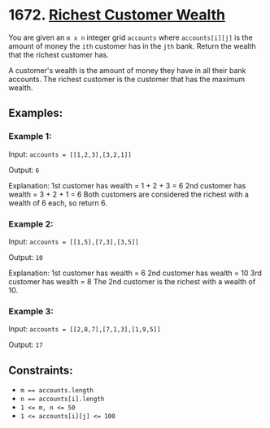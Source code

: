 # 1672. [Richest Customer Wealth](https://leetcode.com/problems/richest-customer-wealth/description/)

You are given an `m x n` integer grid `accounts` where `accounts[i][j]` is the amount of money the `i​​​​​​​​​​​th​​​​` customer has in the `j​​​​​​​​​​​th​​​​` bank. Return the wealth that the richest customer has.

A customer's wealth is the amount of money they have in all their bank accounts. The richest customer is the customer that has the maximum wealth.

## Examples:

### Example 1:

Input: `accounts = [[1,2,3],[3,2,1]]`

Output: `6`

Explanation:
1st customer has wealth = 1 + 2 + 3 = 6
2nd customer has wealth = 3 + 2 + 1 = 6
Both customers are considered the richest with a wealth of 6 each, so return 6.

### Example 2:

Input: `accounts = [[1,5],[7,3],[3,5]]`

Output: `10`

Explanation:
1st customer has wealth = 6
2nd customer has wealth = 10 
3rd customer has wealth = 8
The 2nd customer is the richest with a wealth of 10.

### Example 3:

Input: `accounts = [[2,8,7],[7,1,3],[1,9,5]]`

Output: `17`

## Constraints:

- `m == accounts.length`
- `n == accounts[i].length`
- `1 <= m, n <= 50`
- `1 <= accounts[i][j] <= 100`
